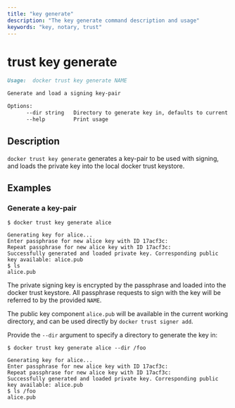 ```yaml
---
title: "key generate"
description: "The key generate command description and usage"
keywords: "key, notary, trust"
---
```


# trust key generate

```markdown
Usage:  docker trust key generate NAME

Generate and load a signing key-pair

Options:
      --dir string   Directory to generate key in, defaults to current directory
      --help         Print usage
```

## Description

`docker trust key generate` generates a key-pair to be used with signing,
 and loads the private key into the local docker trust keystore.

## Examples

### Generate a key-pair

```console
$ docker trust key generate alice

Generating key for alice...
Enter passphrase for new alice key with ID 17acf3c:
Repeat passphrase for new alice key with ID 17acf3c:
Successfully generated and loaded private key. Corresponding public key available: alice.pub
$ ls
alice.pub
```

The private signing key is encrypted by the passphrase and loaded into the docker trust keystore.
All passphrase requests to sign with the key will be referred to by the provided `NAME`.

The public key component `alice.pub` will be available in the current working directory, and can
be used directly by `docker trust signer add`.

Provide the `--dir` argument to specify a directory to generate the key in:

```console
$ docker trust key generate alice --dir /foo

Generating key for alice...
Enter passphrase for new alice key with ID 17acf3c:
Repeat passphrase for new alice key with ID 17acf3c:
Successfully generated and loaded private key. Corresponding public key available: alice.pub
$ ls /foo
alice.pub
```
